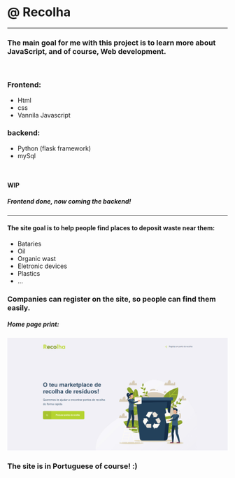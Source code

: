 # @ Recolha 

---

### The main goal for me with this project is to learn more about JavaScript, and of course, Web development.

<br>

### Frontend:
- Html
- css
- Vannila Javascript
### backend:
- Python (flask framework)
- mySql

<br>

#### WIP
##### Frontend done, now coming the backend! 

---

#### The site goal is to help people find places to deposit waste near them:

- Bataries
- Oil
- Organic wast
- Eletronic devices
- Plastics
- ...

### Companies can register on the site, so people can find them easily.

##### Home page print:
![Home Page Recolha](/README_files/HOME_RECOLHA.jpg)

### The site is in Portuguese of course! :)
